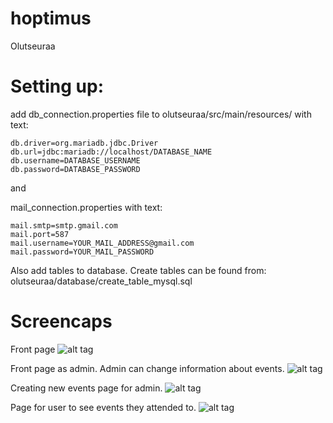 # hoptimus
Olutseuraa

# Setting up:
add db_connection.properties file to olutseuraa/src/main/resources/
with text:
  ```
  db.driver=org.mariadb.jdbc.Driver
  db.url=jdbc:mariadb://localhost/DATABASE_NAME
  db.username=DATABASE_USERNAME
  db.password=DATABASE_PASSWORD
  ```
 
and

mail_connection.properties with text:
  ```
  mail.smtp=smtp.gmail.com
  mail.port=587
  mail.username=YOUR_MAIL_ADDRESS@gmail.com
  mail.password=YOUR_MAIL_PASSWORD
  ```
  
  Also add tables to database. Create tables can be found from: olutseuraa/database/create_table_mysql.sql

# Screencaps

Front page
![alt tag](https://github.com/ledeveo/hoptimus/blob/master/olutseuraa/demo/olutseuraa_etusivu.PNG)

Front page as admin. Admin can change information about events.
![alt tag](https://github.com/ledeveo/hoptimus/blob/master/olutseuraa/demo/olutseuraa_etusivu_admin.PNG)

Creating new events page for admin.
![alt tag](https://github.com/ledeveo/hoptimus/blob/master/olutseuraa/demo/olutseuraa_tapahtuman_luonti.PNG)

Page for user to see events they attended to.
![alt tag](https://github.com/ledeveo/hoptimus/blob/master/olutseuraa/demo/olutseuraa_kayttajan_osallistumiset.PNG)


 

